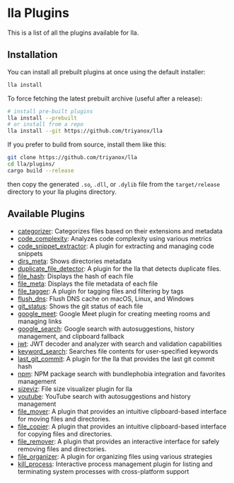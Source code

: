 # lla Plugins

This is a list of all the plugins available for lla.

## Installation

You can install all prebuilt plugins at once using the default installer:

```bash
lla install
```

To force fetching the latest prebuilt archive (useful after a release):

```bash
# install pre-built plugins
lla install --prebuilt
# or install from a repo
lla install --git https://github.com/triyanox/lla
```

If you prefer to build from source, install them like this:

```bash
git clone https://github.com/triyanox/lla
cd lla/plugins/
cargo build --release
```

then copy the generated `.so`, `.dll`, or `.dylib` file from the `target/release` directory to your lla plugins directory.

## Available Plugins

- [categorizer](https://github.com/chaqchase/lla/tree/main/plugins/categorizer): Categorizes files based on their extensions and metadata
- [code_complexity](https://github.com/chaqchase/lla/tree/main/plugins/code_complexity): Analyzes code complexity using various metrics
- [code_snippet_extractor](https://github.com/chaqchase/lla/tree/main/plugins/code_snippet_extractor): A plugin for extracting and managing code snippets
- [dirs_meta](https://github.com/chaqchase/lla/tree/main/plugins/dirs_meta): Shows directories metadata
- [duplicate_file_detector](https://github.com/chaqchase/lla/tree/main/plugins/duplicate_file_detector): A plugin for the lla that detects duplicate files.
- [file_hash](https://github.com/chaqchase/lla/tree/main/plugins/file_hash): Displays the hash of each file
- [file_meta](https://github.com/chaqchase/lla/tree/main/plugins/file_meta): Displays the file metadata of each file
- [file_tagger](https://github.com/chaqchase/lla/tree/main/plugins/file_tagger): A plugin for tagging files and filtering by tags
- [flush_dns](https://github.com/chaqchase/lla/tree/main/plugins/flush_dns): Flush DNS cache on macOS, Linux, and Windows
- [git_status](https://github.com/chaqchase/lla/tree/main/plugins/git_status): Shows the git status of each file
- [google_meet](https://github.com/chaqchase/lla/tree/main/plugins/google_meet): Google Meet plugin for creating meeting rooms and managing links
- [google_search](https://github.com/chaqchase/lla/tree/main/plugins/google_search): Google search with autosuggestions, history management, and clipboard fallback
- [jwt](https://github.com/chaqchase/lla/tree/main/plugins/jwt): JWT decoder and analyzer with search and validation capabilities
- [keyword_search](https://github.com/chaqchase/lla/tree/main/plugins/keyword_search): Searches file contents for user-specified keywords
- [last_git_commit](https://github.com/chaqchase/lla/tree/main/plugins/last_git_commit): A plugin for the lla that provides the last git commit hash
- [npm](https://github.com/chaqchase/lla/tree/main/plugins/npm): NPM package search with bundlephobia integration and favorites management
- [sizeviz](https://github.com/chaqchase/lla/tree/main/plugins/sizeviz): File size visualizer plugin for lla
- [youtube](https://github.com/chaqchase/lla/tree/main/plugins/youtube): YouTube search with autosuggestions and history management
- [file_mover](https://github.com/chaqchase/lla/tree/main/plugins/file_mover): A plugin that provides an intuitive clipboard-based interface for moving files and directories.
- [file_copier](https://github.com/chaqchase/lla/tree/main/plugins/file_copier): A plugin that provides an intuitive clipboard-based interface for copying files and directories.
- [file_remover](https://github.com/chaqchase/lla/tree/main/plugins/file_remover): A plugin that provides an interactive interface for safely removing files and directories.
- [file_organizer](https://github.com/chaqchase/lla/tree/main/plugins/file_organizer): A plugin for organizing files using various strategies
- [kill_process](https://github.com/chaqchase/lla/tree/main/plugins/kill_process): Interactive process management plugin for listing and terminating system processes with cross-platform support
